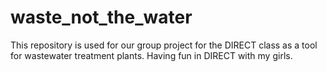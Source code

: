 
# waste_not_the_water
This repository is used for our group project for the DIRECT class as a tool for wastewater treatment plants.
Having fun in DIRECT with my girls.
